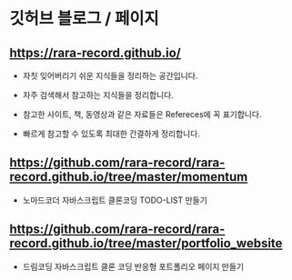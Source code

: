 # 깃허브 블로그 / 페이지

## https://rara-record.github.io/

- 자칫 잊어버리기 쉬운 지식들을 정리하는 공간입니다.

- 자주 검색해서 참고하는 지식들을 정리합니다.

- 참고한 사이트, 책, 동영상과 같은 자료들은 Refereces에 꼭 표기합니다.

- 빠르게 참고할 수 있도록 최대한 간결하게 정리합니다.

## https://github.com/rara-record/rara-record.github.io/tree/master/momentum
- 노마드코더 자바스크립트 클론코딩 TODO-LIST 만들기


## https://github.com/rara-record/rara-record.github.io/tree/master/portfolio_website
- 드림코딩 자바스크립트 클론 코딩 반응형 포트폴리오 페이지 만들기
